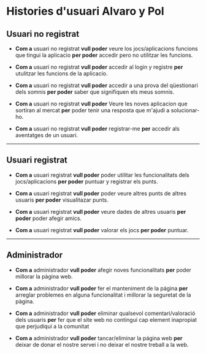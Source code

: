 #  Histories d'usuari Alvaro y Pol

## Usuari no registrat

- **Com a** usuari no registrat
**vull poder** veure los jocs/aplicacions funcions que tingui la aplicacio
**per poder** accedir pero no utilitzar les funcions.

- **Com a** usuari no registrat
**vull poder** accedir al login y registre
**per** utulitzar les funcions de la aplicacío.

- **Com a** usuari no registrat
**vull poder** accedir a una prova del qüestionari dels somnis
**per poder** saber que signifiquen els meus somnis.

- **Com a** usuari no registrat
**vull poder** Veure les noves aplicacion que sortiran al mercat
**per** poder tenir una resposta que m'ajudi a solucionar-ho.

- **Com a** usuari no registrat
**vull poder** registrar-me
**per** accedir als aventatges de un usuari.

***

## Usuari registrat

- **Com a** usuari registrat
**vull poder** poder utilitar les funcionalitats dels jocs/aplicacions
**per poder** puntuar y registrar els punts.

- **Com a** usuari registrat
**vull poder** poder veure altres punts de altres usuaris
**per poder** visualitazar punts.

- **Com a** usuari registrat
**vull poder** veure dades de altres usuaris
**per poder** poder afegir amics.

- **Com a** usuari registrat
**vull poder** valorar els jocs
**per poder** puntuar.

***

## Administrador



- **Com a** administrador
**vull poder** afegir noves funcionalitats
**per** poder millorar la pàgina web.

- **Com a** administrador
**vull poder** fer el manteniment de la página
**per** arreglar problemes en alguna funcionalitat i millorar la seguretat de la pàgina.

- **Com a** administrador
**vull poder** eliminar qualsevol comentari/valoració  dels usuaris
**per** fer que el site web no contingui cap element inapropiat que perjudiqui a la comunitat

- **Com a** administrador
**vull poder** tancar/eliminar la página web
**per** deixar de donar el nostre servei i no deixar el nostre treball a la web.
